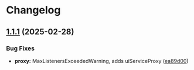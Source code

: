 # Changelog

## [1.1.1](https://github.com/I-am-PUID-0/dmbdb/compare/v1.1.0...v1.1.1) (2025-02-28)


### Bug Fixes

* **proxy:** MaxListenersExceededWarning, adds uiServiceProxy ([ea89d00](https://github.com/I-am-PUID-0/dmbdb/commit/ea89d00510ee57783863f9535eda0edbb223a5a1))
